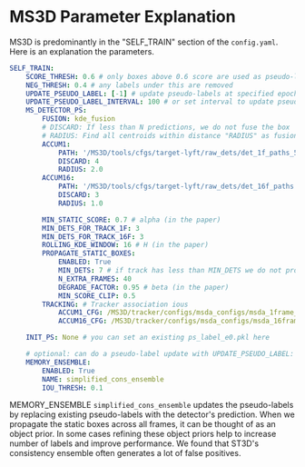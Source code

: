 

# MS3D Parameter Explanation
MS3D is predominantly in the "SELF_TRAIN" section of the `config.yaml`. Here is an explanation the parameters.

```yaml
SELF_TRAIN:
    SCORE_THRESH: 0.6 # only boxes above 0.6 score are used as pseudo-labels
    NEG_THRESH: 0.4 # any labels under this are removed
    UPDATE_PSEUDO_LABEL: [-1] # update pseudo-labels at specified epochs
    UPDATE_PSEUDO_LABEL_INTERVAL: 100 # or set interval to update pseudo-labels
    MS_DETECTOR_PS:
        FUSION: kde_fusion
        # DISCARD: If less than N predictions, we do not fuse the box
        # RADIUS: Find all centroids within distance "RADIUS" as fusion candidates
        ACCUM1:
            PATH: '/MS3D/tools/cfgs/target-lyft/raw_dets/det_1f_paths_5hz.txt' 
            DISCARD: 4 
            RADIUS: 2.0
        ACCUM16:
            PATH: '/MS3D/tools/cfgs/target-lyft/raw_dets/det_16f_paths.txt'
            DISCARD: 3
            RADIUS: 1.0

        MIN_STATIC_SCORE: 0.7 # alpha (in the paper)
        MIN_DETS_FOR_TRACK_1F: 3 
        MIN_DETS_FOR_TRACK_16F: 3
        ROLLING_KDE_WINDOW: 16 # H (in the paper)
        PROPAGATE_STATIC_BOXES:         
            ENABLED: True
            MIN_DETS: 7 # if track has less than MIN_DETS we do not propagate
            N_EXTRA_FRAMES: 40
            DEGRADE_FACTOR: 0.95 # beta (in the paper)
            MIN_SCORE_CLIP: 0.5
        TRACKING: # Tracker association ious
            ACCUM1_CFG: /MS3D/tracker/configs/msda_configs/msda_1frame_giou.yaml 
            ACCUM16_CFG: /MS3D/tracker/configs/msda_configs/msda_16frame_iou.yaml

    INIT_PS: None # you can set an existing ps_label_e0.pkl here

    # optional: can do a pseudo-label update with UPDATE_PSEUDO_LABEL: [22,26]
    MEMORY_ENSEMBLE:
        ENABLED: True
        NAME: simplified_cons_ensemble
        IOU_THRESH: 0.1
```        

MEMORY_ENSEMBLE `simplified_cons_ensemble` updates the pseudo-labels by replacing existing pseudo-labels with the detector's prediction. When we propagate the static boxes across all frames, it can be thought of as an object prior. In some cases refining these object priors help to increase number of labels and improve performance. We found that ST3D's consistency ensemble often generates a lot of false positives.